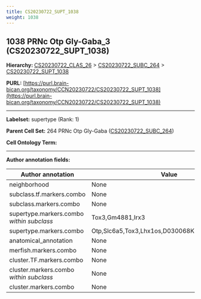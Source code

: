 ```yaml
---
title: CS20230722_SUPT_1038
weight: 1038
---
```

## 1038 PRNc Otp Gly-Gaba_3 (CS20230722_SUPT_1038)
<b>Hierarchy: </b>
[CS20230722_CLAS_26](../CS20230722_CLAS_26) >
[CS20230722_SUBC_264](../CS20230722_SUBC_264) >
[CS20230722_SUPT_1038](../CS20230722_SUPT_1038)

**PURL:** [https://purl.brain-bican.org/taxonomy/CCN20230722/CS20230722_SUPT_1038](https://purl.brain-bican.org/taxonomy/CCN20230722/CS20230722_SUPT_1038)

---


**Labelset:** supertype (Rank: 1)

**Parent Cell Set:** 264 PRNc Otp Gly-Gaba ([CS20230722_SUBC_264](../CS20230722_SUBC_264))



**Cell Ontology Term:** 

[MARKER GENES.]: #


---

[TRANSFERRED ANNOTATIONS.]: #


[AUTHOR ANNOTATION FIELDS.]: #


**Author annotation fields:**

| Author annotation | Value |
|-------------------|-------|
|neighborhood|None|
|subclass.tf.markers.combo|None|
|subclass.markers.combo|None|
|supertype.markers.combo _within subclass_|Tox3,Gm4881,Irx3|
|supertype.markers.combo|Otp,Slc6a5,Tox3,Lhx1os,D030068K23Rik,Gpc5,Meis2|
|anatomical_annotation|None|
|merfish.markers.combo|None|
|cluster.TF.markers.combo|None|
|cluster.markers.combo _within subclass_|None|
|cluster.markers.combo|None|
